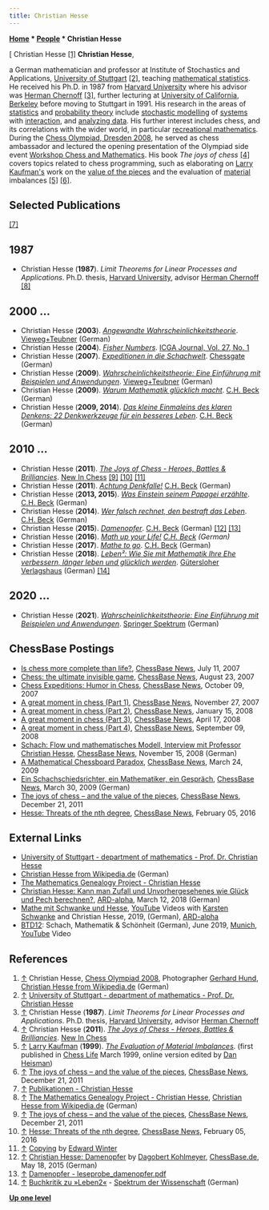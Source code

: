 ```yaml
---
title: Christian Hesse
---
```

**[Home](Home "Home") * [People](People "People") * Christian Hesse**

\[ Christian Hesse <a id="cite-note-1" href="#cite-ref-1">[1]</a>
**Christian Hesse**,

a German mathematician and professor at Institute of Stochastics and Applications, [University of Stuttgart](https://en.wikipedia.org/wiki/University_of_Stuttgart) <a id="cite-note-2" href="#cite-ref-2">[2]</a>, teaching [mathematical statistics](https://en.wikipedia.org/wiki/Mathematical_statistics). He received his Ph.D. in 1987 from [Harvard University](Harvard_University "Harvard University") where his advisor was [Herman Chernoff](Mathematician#HChernoff "Mathematician") <a id="cite-note-3" href="#cite-ref-3">[3]</a>, further lecturing at [University of California, Berkeley](University_of_California,_Berkeley "University of California, Berkeley") before moving to Stuttgart in 1991. His research in the areas of [statistics](https://en.wikipedia.org/wiki/Statistics) and [probability theory](https://en.wikipedia.org/wiki/Probability_theory) include [stochastic modelling](https://en.wikipedia.org/wiki/Stochastic_modelling_%28insurance%29) of [systems](https://en.wikipedia.org/wiki/Systems_theory) with [interaction](https://en.wikipedia.org/wiki/Interaction), and [analyzing data](https://en.wikipedia.org/wiki/Data_analysis). His further interest includes chess, and its correlations with the wider world, in particular [recreational mathematics](https://en.wikipedia.org/wiki/Recreational_mathematics).
During the [Chess Olympiad, Dresden 2008](https://en.wikipedia.org/wiki/38th_Chess_Olympiad), he served as chess ambassador and lectured the opening presentation of the Olympiad side event [Workshop Chess and Mathematics](Workshop_Chess_and_Mathematics "Workshop Chess and Mathematics"). His book *The joys of chess* <a id="cite-note-4" href="#cite-ref-4">[4]</a> covers topics related to chess programming, such as elaborating on [Larry Kaufman's](Larry_Kaufman "Larry Kaufman") work on the [value of the pieces](Point_Value "Point Value") and the evaluation of [material](Material "Material") imbalances <a id="cite-note-5" href="#cite-ref-5">[5]</a> <a id="cite-note-6" href="#cite-ref-6">[6]</a>.

## Selected Publications

<a id="cite-note-7" href="#cite-ref-7">[7]</a>

## 1987

- Christian Hesse (**1987**). *Limit Theorems for Linear Processes and Applications*. Ph.D. thesis, [Harvard University](Harvard_University "Harvard University"), advisor [Herman Chernoff](Mathematician#HChernoff "Mathematician") <a id="cite-note-8" href="#cite-ref-8">[8]</a>

## 2000 ...

- Christian Hesse (**2003**). *[Angewandte Wahrscheinlichkeitstheorie](https://link.springer.com/book/10.1007%2F978-3-663-01244-3)*. [Vieweg+Teubner](https://en.wikipedia.org/wiki/Vieweg%2BTeubner_Verlag) (German)
- Christian Hesse (**2004**). *[Fisher Numbers](https://icga.org/icga/journal/contents/content27-1.htm#FISHER)*. [ICGA Journal, Vol. 27, No. 1](ICGA_Journal#27_1 "ICGA Journal")
- Christian Hesse (**2007**). *[Expeditionen in die Schachwelt](http://www.chessgate.de/buch_expeditionen.html)*. [Chessgate](https://de.wikipedia.org/wiki/Chessgate) (German)
- Christian Hesse (**2009**). *[Wahrscheinlichkeitstheorie: Eine Einführung mit Beispielen und Anwendungen](https://www.springer.com/de/book/9783834809698)*. [Vieweg+Teubner](https://en.wikipedia.org/wiki/Vieweg%2BTeubner_Verlag) (German)
- Christian Hesse (**2009**). *[Warum Mathematik glücklich macht](https://www.chbeck.de/mathematik-gluecklich-macht/product/14175849)*. [C.H. Beck](https://en.wikipedia.org/wiki/C.H._Beck) (German)
- Christian Hesse (**2009, 2014**). *[Das kleine Einmaleins des klaren Denkens: 22 Denkwerkzeuge für ein besseres Leben](https://www.chbeck.de/hesse-kleine-einmaleins-klaren-denkens/product/26387)*. [C.H. Beck](https://en.wikipedia.org/wiki/C.H._Beck) (German)

## 2010 ...

- Christian Hesse (**2011**). *[The Joys of Chess - Heroes, Battles & Brilliancies](https://www.goodreads.com/book/show/11699606-the-joys-of-chess)*. [New In Chess](https://en.wikipedia.org/wiki/New_In_Chess) <a id="cite-note-9" href="#cite-ref-9">[9]</a> <a id="cite-note-10" href="#cite-ref-10">[10]</a> <a id="cite-note-11" href="#cite-ref-11">[11]</a>
- Christian Hesse (**2011**). *[Achtung Denkfalle!](https://www.chbeck.de/hesse-achtung-denkfalle_/product/8535278)* [C.H. Beck](https://en.wikipedia.org/wiki/C.H._Beck) (German)
- Christian Hesse (**2013, 2015**). *[Was Einstein seinem Papagei erzählte](https://www.chbeck.de/hesse-einstein-papagei-erzaehlte/product/12369927)*. [C.H. Beck](https://en.wikipedia.org/wiki/C.H._Beck) (German)
- Christian Hesse (**2014**). *[Wer falsch rechnet, den bestraft das Leben](https://www.chbeck.de/hesse-falsch-rechnet-bestraft-leben/product/11253545)*. [C.H. Beck](https://en.wikipedia.org/wiki/C.H._Beck) (German)
- Christian Hesse (**2015**). *[Damenopfer](https://www.chbeck.de/hesse-damenopfer/product/14257972)*. [C.H. Beck](https://en.wikipedia.org/wiki/C.H._Beck) (German) <a id="cite-note-12" href="#cite-ref-12">[12]</a> <a id="cite-note-13" href="#cite-ref-13">[13]</a>
- Christian Hesse (**2016**). *[Math up your Life!](https://www.chbeck.de/hesse-math-up-your-life_/product/14831066) [C.H. Beck](https://en.wikipedia.org/wiki/C.H._Beck) (German)*
- Christian Hesse (**2017**). *[Mathe to go](https://www.chbeck.de/hesse-mathe-to-go/product/20384487)*. [C.H. Beck](https://en.wikipedia.org/wiki/C.H._Beck) (German)
- Christian Hesse (**2018**). *[Leben²: Wie Sie mit Mathematik Ihre Ehe verbessern, länger leben und glücklich werden](https://www.randomhouse.de/Christian-Hesse-Leben2/aid80423.rhd)*. [Gütersloher Verlagshaus](https://de.wikipedia.org/wiki/G%C3%BCtersloher_Verlagshaus) (German) <a id="cite-note-14" href="#cite-ref-14">[14]</a>

## 2020 ...

- Christian Hesse (**2021**). *[Wahrscheinlichkeitstheorie: Eine Einführung mit Beispielen und Anwendungen](https://www.springer.com/de/book/9783658128593)*. [Springer Spektrum](https://de.wikipedia.org/wiki/Springer_Spektrum) (German)

## ChessBase Postings

- [Is chess more complete than life?](https://en.chessbase.com/post/is-che-more-complete-than-life-), [ChessBase News](ChessBase "ChessBase"), July 11, 2007
- [Chess: the ultimate invisible game](https://en.chessbase.com/post/che-the-ultimate-invisible-game), [ChessBase News](ChessBase "ChessBase"), August 23, 2007
- [Chess Expeditions: Humor in Chess](https://en.chessbase.com/post/che-expeditions-humor-in-che), [ChessBase News](ChessBase "ChessBase"), October 09, 2007
- [A great moment in chess (Part 1)](https://en.chessbase.com/post/a-great-moment-in-che-part-1-), [ChessBase News](ChessBase "ChessBase"), November 27, 2007
- [A great moment in chess (Part 2)](https://en.chessbase.com/post/a-great-moment-in-che-part-2-), [ChessBase News](ChessBase "ChessBase"), January 15, 2008
- [A great moment in chess (Part 3)](https://en.chessbase.com/post/a-great-moment-in-che-part-3-), [ChessBase News](ChessBase "ChessBase"), April 17, 2008
- [A great moment in chess (Part 4)](https://en.chessbase.com/post/a-great-moment-in-che-part-4-), [ChessBase News](ChessBase "ChessBase"), September 09, 2008
- [Schach: Flow und mathematisches Modell, Interview mit Professor Christian Hesse](https://de.chessbase.com/post/schach-flow-und-mathematisches-modell), [ChessBase News](ChessBase "ChessBase"), November 15, 2008 (German)
- [A Mathematical Chessboard Paradox](https://en.chessbase.com/post/a-mathematical-cheboard-paradox), [ChessBase News](ChessBase "ChessBase"), March 24, 2009
- [Ein Schachschiedsrichter, ein Mathematiker, ein Gespräch](https://de.chessbase.com/post/ein-schachschiedsrichter-ein-mathematiker-ein-gespr-auml-ch), [ChessBase News](ChessBase "ChessBase"), March 30, 2009 (German)
- [The joys of chess – and the value of the pieces](https://en.chessbase.com/post/the-joys-of-che-and-the-value-of-the-pieces), [ChessBase News](ChessBase "ChessBase"), December 21, 2011
- [Hesse: Threats of the nth degree](https://en.chessbase.com/post/hesse-threats-of-the-nth-degree), [ChessBase News](ChessBase "ChessBase"), February 05, 2016

## External Links

- [University of Stuttgart - department of mathematics - Prof. Dr. Christian Hesse](https://www.isa.uni-stuttgart.de/abteilung-fuer-mathematische-statistik/?lang=en&/AbMathStat/Hesse)
- [Christian Hesse from Wikipedia.de](https://de.wikipedia.org/wiki/Christian_Hesse_%28Mathematiker%29) (German)
- [The Mathematics Genealogy Project - Christian Hesse](https://www.genealogy.math.ndsu.nodak.edu/id.php?id=74835)
- [Christian Hesse: Kann man Zufall und Unvorhergesehenes wie Glück und Pech berechnen?](https://www.br.de/fernsehen/ard-alpha/sendungen/campus/talks/mathemathik-statistik-stochastik-zufall-glueck-campus-talks-hesse-christian-102.html), [ARD-alpha](https://en.wikipedia.org/wiki/ARD-alpha), March 12, 2018 (German)
- [Mathe mit Schwanke und Hesse](https://www.youtube.com/playlist?list=PLnQD8S3ip13xONwcqk92nXn9XfeiZTpVg), [YouTube](https://en.wikipedia.org/wiki/YouTube) Videos with [Karsten Schwanke](https://de.wikipedia.org/wiki/Karsten_Schwanke) and Christian Hesse, 2019, (German), [ARD-alpha](https://en.wikipedia.org/wiki/ARD-alpha)
- [BTD12](https://www.tngtech.com/): Schach, Mathematik & Schönheit (German), June 2019, [Munich](https://en.wikipedia.org/wiki/Munich), [YouTube](https://en.wikipedia.org/wiki/YouTube) Video

## References

1. <a id="cite-ref-1" href="#cite-note-1">↑</a> Christian Hesse, [Chess Olympiad 2008](https://en.wikipedia.org/wiki/38th_Chess_Olympiad), Photographer [Gerhard Hund](Gerhard_Hund "Gerhard Hund"), [Christian Hesse from Wikipedia.de](http://de.wikipedia.org/wiki/Christian_Hesse_%28Mathematiker%29) (German)
1. <a id="cite-ref-2" href="#cite-note-2">↑</a> [University of Stuttgart - department of mathematics - Prof. Dr. Christian Hesse](https://www.isa.uni-stuttgart.de/abteilung-fuer-mathematische-statistik/?lang=en&/AbMathStat/Hesse)
1. <a id="cite-ref-3" href="#cite-note-3">↑</a> Christian Hesse (**1987**). *Limit Theorems for Linear Processes and Applications*. Ph.D. thesis, [Harvard University](Harvard_University "Harvard University"), advisor [Herman Chernoff](Mathematician#HChernoff "Mathematician")
1. <a id="cite-ref-4" href="#cite-note-4">↑</a> Christian Hesse (**2011**). *[The Joys of Chess - Heroes, Battles & Brilliancies](https://www.goodreads.com/book/show/11699606-the-joys-of-chess)*. [New In Chess](https://en.wikipedia.org/wiki/New_In_Chess)
1. <a id="cite-ref-5" href="#cite-note-5">↑</a> [Larry Kaufman](Larry_Kaufman "Larry Kaufman") (**1999**). *[The Evaluation of Material Imbalances](https://www.chess.com/article/view/the-evaluation-of-material-imbalances-by-im-larry-kaufman)*. (first published in [Chess Life](https://en.wikipedia.org/wiki/Chess_Life) March 1999, online version edited by [Dan Heisman](Dan_Heisman "Dan Heisman"))
1. <a id="cite-ref-6" href="#cite-note-6">↑</a> [The joys of chess – and the value of the pieces](https://en.chessbase.com/post/the-joys-of-che-and-the-value-of-the-pieces), [ChessBase News](ChessBase "ChessBase"), December 21, 2011
1. <a id="cite-ref-7" href="#cite-note-7">↑</a> [Publikationen - Christian Hesse](https://www.prof-christian-hesse.de/publikationen/)
1. <a id="cite-ref-8" href="#cite-note-8">↑</a> [The Mathematics Genealogy Project - Christian Hesse](https://www.genealogy.math.ndsu.nodak.edu/id.php?id=74835), [Christian Hesse from Wikipedia.de](https://de.wikipedia.org/wiki/Christian_Hesse_%28Mathematiker%29) (German)
1. <a id="cite-ref-9" href="#cite-note-9">↑</a> [The joys of chess – and the value of the pieces](https://en.chessbase.com/post/the-joys-of-che-and-the-value-of-the-pieces), [ChessBase News](ChessBase "ChessBase"), December 21, 2011
1. <a id="cite-ref-10" href="#cite-note-10">↑</a> [Hesse: Threats of the nth degree](https://en.chessbase.com/post/hesse-threats-of-the-nth-degree), [ChessBase News](ChessBase "ChessBase"), February 05, 2016
1. <a id="cite-ref-11" href="#cite-note-11">↑</a> [Copying](https://www.chesshistory.com/winter/extra/copying.html) by [Edward Winter](<https://en.wikipedia.org/wiki/Edward_Winter_(chess_historian)>)
1. <a id="cite-ref-12" href="#cite-note-12">↑</a> [Christian Hesse: Damenopfer](https://de.chessbase.com/post/christian-hesse-damenopfer) by [Dagobert Kohlmeyer](https://de.wikipedia.org/wiki/Dagobert_Kohlmeyer), [ChessBase.de](ChessBase "ChessBase"), May 18, 2015 (German)
1. <a id="cite-ref-13" href="#cite-note-13">↑</a> [Damenopfer - leseprobe_damenopfer.pdf](https://beckassets.blob.core.windows.net/product/other/14257972/leseprobe_damenopfer.pdf)
1. <a id="cite-ref-14" href="#cite-note-14">↑</a> [Buchkritik zu »Leben2«](https://www.spektrum.de/rezension/buchkritik-zu-leben2/1588376) - [Spektrum der Wissenschaft](https://de.wikipedia.org/wiki/Spektrum_der_Wissenschaft) (German)

**[Up one level](People "People")**

